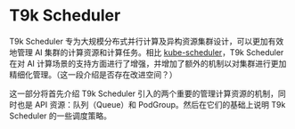 # T9k Scheduler

T9k Scheduler 专为大规模分布式并行计算及异构资源集群设计，可以更加有效地管理 AI 集群的计算资源和计算任务。相比 [kube-scheduler](./kube-scheduler.md)，T9k Scheduler 在对 AI 计算场景的支持方面进行了增强，并增加了额外的机制以对集群进行更加精细化管理。（这一段介绍是否存在改进空间？）

这一部分将首先介绍 T9k Scheduler 引入的两个重要的管理计算资源的机制，同时也是 API 资源：队列（Queue）和 PodGroup。然后在它们的基础上说明 T9k Scheduler 的一些调度策略。
